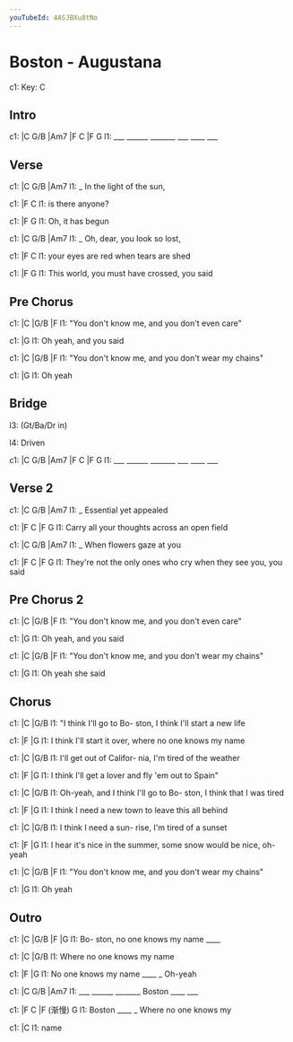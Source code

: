 ```yaml
---
youTubeId: 4ASJBXu8tNo
---
```


# Boston - Augustana

c1: Key: C

## Intro

c1: |C   G/B   |Am7    |F   C   |F  G
l1:  ___ ______ _______ ___ ____ ___

## Verse

c1: |C         G/B         |Am7
l1:   _ In the light of the sun,

c1: |F           C
l1:  is there anyone?

c1: |F            G
l1:  Oh, it has begun

c1: |C      G/B              |Am7
l1:   _ Oh, dear, you look so lost,

c1: |F                 C
l1:  your eyes are red when tears are shed

c1:     |F                    G
l1: This world, you must have crossed, you said

## Pre Chorus

c1: |C                      |G/B           |F
l1:  "You don't know me, and you don't even care"

c1:   |G
l1: Oh yeah, and you said

c1: |C                      |G/B              |F
l1:  "You don't know me, and you don't wear my chains"

c1:   |G
l1: Oh yeah

## Bridge

l3: (Gt/Ba/Dr in)

l4: Driven

c1: |C   G/B   |Am7    |F   C   |F  G
l1:  ___ ______ _______ ___ ____ ___

## Verse 2

c1: |C         G/B        |Am7
l1:   _      Essential yet appealed

c1: |F              C       |F              G
l1:  Carry all your thoughts across an open field


c1: |C       G/B            |Am7
l1:   _ When flowers gaze at you

c1:        |F            C       |F                 G
l1: They're not the only ones who cry when they see you, you said

## Pre Chorus 2

c1: |C                      |G/B           |F
l1:  "You don't know me, and you don't even care"

c1:   |G
l1: Oh yeah, and you said

c1: |C                      |G/B              |F
l1:  "You don't know me, and you don't wear my chains"

c1:   |G
l1: Oh yeah she said

## Chorus

c1:                        |C                             |G/B
l1: "I think I'll go to Bo- ston, I think I'll start a new life

c1:                      |F                          |G
l1: I think I'll start it over, where no one knows my name

c1:                         |C                    |G/B
l1: I'll get out of Califor- nia, I'm tired of the weather

c1:                   |F                       |G
l1: I think I'll get a lover and fly 'em out to Spain"

c1:                                    |C                       |G/B
l1: Oh-yeah, and I think I'll go to Bo- ston, I think that I was tired

c1:                     |F                            |G
l1: I think I need a new town to leave this all behind

c1:                      |C                   |G/B
l1: I think I need a sun- rise, I'm tired of a sunset

c1:                        |F                         |G
l1: I hear it's nice in the summer, some snow would be nice, oh-yeah

c1: |C                      |G/B              |F
l1:  "You don't know me, and you don't wear my chains"

c1:   |G
l1: Oh yeah

## Outro

c1: |C     |G/B                  |F        |G
l1:     Bo- ston, no one knows my name ____

c1:                      |C     |G/B
l1: Where no one knows my name

c1:                |F        |G
l1: No one knows my name ____  _ Oh-yeah

c1: |C   G/B   |Am7
l1:  ___ ______ _______ Boston ____ ___

c1: |F     C    |F  (渐慢) G
l1:  Boston ____  _ Where  no one knows my

c1: |C
l1:  name
